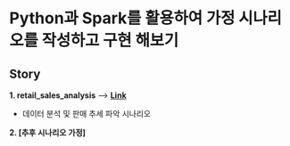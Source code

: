 # Python과 Spark를 활용하여 가정 시나리오를 작성하고 구현 해보기

## Story

**1. retail_sales_analysis** --> **[Link](https://github.com/Jeonghoon2/SparkWithPython/tree/main/retail_sales_analysis)**
   - 데이터 분석 및 판매 추세 파악 시나리오

**2. [추후 시나리오 가정]**